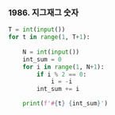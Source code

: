 

### 1986. 지그재그 숫자

```python
T = int(input())
for t in range(1, T+1):
    
    N = int(input())
    int_sum = 0
    for i in range(1, N+1):
        if i % 2 == 0:
            i = -i
        int_sum += i

    print(f'#{t} {int_sum}')
```

